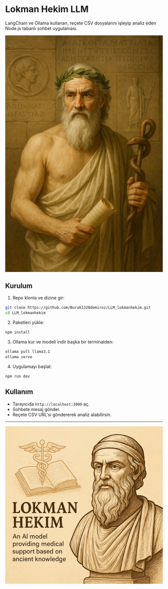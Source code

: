 # Lokman Hekim LLM

LangChain ve Ollama kullanan, reçete CSV dosyalarını işleyip analiz eden Node.js tabanlı sohbet uygulaması.

![Phoenix Logo](images/1.png)

## Kurulum

1. Repo klonla ve dizine gir:

```bash
git clone https://github.com/Burak1320demiroz/LLM_lokmanhekim.git
cd LLM_lokmanhekim
````

2. Paketleri yükle:

```bash
npm install
```

3. Ollama kur ve modeli indir başka bir terminalden:

```bash
ollama pull llama3.1
ollama serve
```

4. Uygulamayı başlat:

```bash
npm run dev
```

## Kullanım

* Tarayıcıda `http://localhost:3000` aç.
* Sohbete mesaj gönder.
* Reçete CSV URL'si göndererek analiz alabilirsin.

---
![Phoenix Logo](images/2.png)
